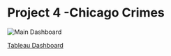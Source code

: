 # Project 4 -Chicago Crimes
 
![Main Dashboard](https://github.com/aksalas/Project-4/assets/95392861/630e7c40-e421-470c-ac29-335adeeb5f4c)

[Tableau Dashboard]([docs/CONTRIBUTING.md](https://public.tableau.com/app/profile/arvin.salas/viz/project4part2_16990031377130/Crimebytime?publish=yes)https://public.tableau.com/app/profile/arvin.salas/viz/project4part2_16990031377130/Crimebytime?publish=yes)
